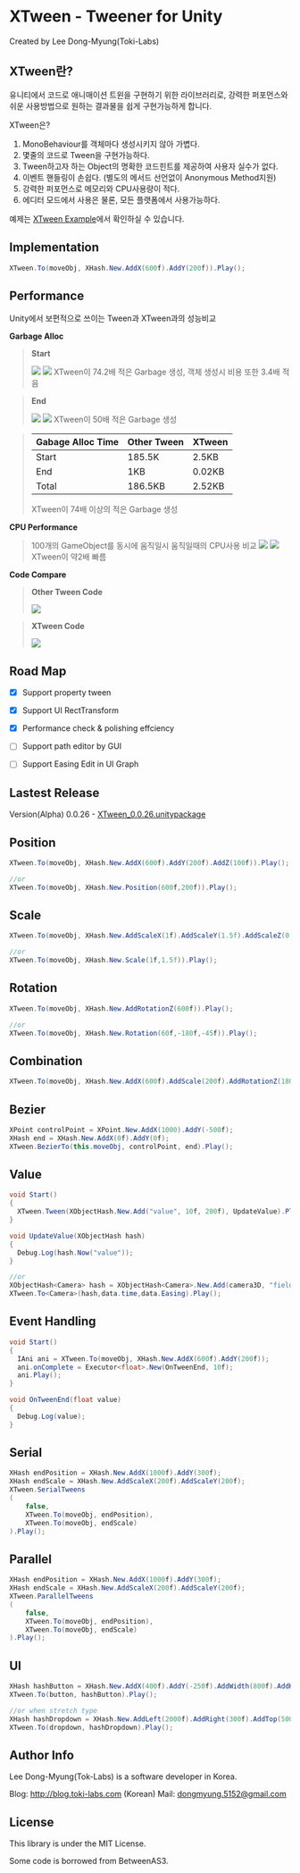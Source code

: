 XTween - Tweener for Unity
===
Created by Lee Dong-Myung(Toki-Labs)

XTween란?
---
유니티에서 코드로 애니매이션 트윈을 구현하기 위한 라이브러리로, 강력한 퍼포먼스와 쉬운 사용방법으로 원하는 결과물을 쉽게 구현가능하게 합니다.

XTween은?
1. MonoBehaviour를 객체마다 생성시키지 않아 가볍다.
2. 몇줄의 코드로 Tween을 구현가능하다.
3. Tween하고자 하는 Object의 명확한 코드힌트를 제공하여 사용자 실수가 없다.
4. 이벤트 핸들링이 손쉽다. (별도의 메서드 선언없이 Anonymous Method지원)
5. 강력한 퍼포먼스로 메모리와 CPU사용량이 적다.
6. 에디터 모드에서 사용은 물론, 모든 플랫폼에서 사용가능하다.

예제는 [XTween Example](http://toki-labs.com/xtween)에서 확인하실 수 있습니다.



Implementation
---
```csharp
XTween.To(moveObj, XHash.New.AddX(600f).AddY(200f)).Play();
```


Performance
---
Unity에서 보편적으로 쓰이는 Tween과 XTween과의 성능비교

__Garbage Alloc__
>__Start__
>
>![](https://github.com/Toki-Labs/XTween/raw/master/StoreDocument/U_Tween_Start.png)
>![](https://github.com/Toki-Labs/XTween/raw/master/StoreDocument/XTween_Start.png)
>XTween이 74.2배 적은 Garbage 생성, 객체 생성시 비용 또한 3.4배 적음

>__End__
>
>![](https://github.com/Toki-Labs/XTween/raw/master/StoreDocument/U_Tween_End.png)
>![](https://github.com/Toki-Labs/XTween/raw/master/StoreDocument/XTween_End.png)
>XTween이 50배 적은 Garbage 생성

>Gabage Alloc Time|Other Tween|XTween
>--------|-----------|------
>Start|185.5K|2.5KB
>End|1KB|0.02KB
>Total|186.5KB|2.52KB
> 
>XTween이 74배 이상의 적은 Garbage 생성

__CPU Performance__
>100개의 GameObject를 동시에 움직일시 움직일때의 CPU사용 비교
>![](https://github.com/Toki-Labs/XTween/raw/master/StoreDocument/U_Tween_Update.png)
>![](https://github.com/Toki-Labs/XTween/raw/master/StoreDocument/XTween_Update.png)
>XTween이 약2배 빠름

__Code Compare__
 >__Other Tween Code__
 >
 >![](https://github.com/Toki-Labs/XTween/raw/master/StoreDocument/U_Tween_Code.JPG)
 
 >__XTween Code__
 >
 >![](https://github.com/Toki-Labs/XTween/raw/master/StoreDocument/XTween_Code.JPG)


Road Map
---
- [x] Support property tween
- [x] Support UI RectTransform
- [x] Performance check & polishing effciency
- [ ] Support path editor by GUI
- [ ] Support Easing Edit in UI Graph


Lastest Release
---
Version(Alpha) 0.0.26 - [XTween_0.0.26.unitypackage](https://github.com/Toki-Labs/XTween/raw/master/Bin/XTween_0.0.26.unitypackage)


Position
---
```csharp
XTween.To(moveObj, XHash.New.AddX(600f).AddY(200f).AddZ(100f)).Play();

//or
XTween.To(moveObj, XHash.New.Position(600f,200f)).Play();
```

Scale
---
```csharp
XTween.To(moveObj, XHash.New.AddScaleX(1f).AddScaleY(1.5f).AddScaleZ(0.5f)).Play();

//or
XTween.To(moveObj, XHash.New.Scale(1f,1.5f)).Play();
```

Rotation
---
```csharp
XTween.To(moveObj, XHash.New.AddRotationZ(600f)).Play();

//or
XTween.To(moveObj, XHash.New.Rotation(60f,-180f,-45f)).Play();
```

Combination
---
```csharp
XTween.To(moveObj, XHash.New.AddX(600f).AddScale(200f).AddRotationZ(180f)).Play();
```

Bezier
---
```csharp
XPoint controlPoint = XPoint.New.AddX(1000).AddY(-500f);
XHash end = XHash.New.AddX(0f).AddY(0f);
XTween.BezierTo(this.moveObj, controlPoint, end).Play();
```

Value
---
```csharp
void Start()
{
  XTween.Tween(XObjectHash.New.Add("value", 10f, 200f), UpdateValue).Play();
}

void UpdateValue(XObjectHash hash)
{
  Debug.Log(hash.Now("value"));
}

//or
XObjectHash<Camera> hash = XObjectHash<Camera>.New.Add(camera3D, "fieldOfView", 6f);
XTween.To<Camera>(hash,data.time,data.Easing).Play();
```

Event Handling
---
```csharp
void Start()
{
  IAni ani = XTween.To(moveObj, XHash.New.AddX(600f).AddY(200f));
  ani.onComplete = Executor<float>.New(OnTweenEnd, 10f);
  ani.Play();
}

void OnTweenEnd(float value)
{
  Debug.Log(value);
}
```

Serial
---
```csharp
XHash endPosition = XHash.New.AddX(1000f).AddY(300f);
XHash endScale = XHash.New.AddScaleX(200f).AddScaleY(200f);
XTween.SerialTweens
(	
	false, 
	XTween.To(moveObj, endPosition), 
	XTween.To(moveObj, endScale)
).Play();
```

Parallel
---
```csharp
XHash endPosition = XHash.New.AddX(1000f).AddY(300f);
XHash endScale = XHash.New.AddScaleX(200f).AddScaleY(200f);
XTween.ParallelTweens
(	
	false, 
	XTween.To(moveObj, endPosition), 
	XTween.To(moveObj, endScale)
).Play();
```

UI
---
```csharp
XHash hashButton = XHash.New.AddX(400f).AddY(-250f).AddWidth(800f).AddHeight(400f);
XTween.To(button, hashButton).Play();

//or when stretch type
XHash hashDropdown = XHash.New.AddLeft(2000f).AddRight(300f).AddTop(500f).AddBottom(400f);
XTween.To(dropdown, hashDropdown).Play();
```

Author Info
---
Lee Dong-Myung(Tok-Labs) is a software developer in Korea.

Blog: http://blog.toki-labs.com (Korean)
Mail: dongmyung.5152@gmail.com

License
---
This library is under the MIT License.

Some code is borrowed from BetweenAS3.
